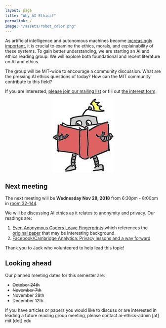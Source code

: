 ```yaml
---
layout: page
title: "Why AI Ethics?"
permalink: /
image: "/assets/robot_color.png"
---
```

As artificial intelligence and autonomous machines become [increasingly important](http://news.mit.edu/2018/mit-reshapes-itself-stephen-schwarzman-college-of-computing-1015), it is crucial to examine the ethics, morals, and explainability of these systems.  To gain better understanding, we are starting an AI and ethics reading group. We will explore both foundational and recent literature on AI and ethics.

The group will be MIT-wide to encourage a community discussion. What are the pressing AI ethics questions of today? How can the MIT community contribute to this field?

If you are interested, [please join our mailing list](https://groups.mit.edu/webmoira/list/ai-ethics) or fill out [the interest form](https://goo.gl/forms/I4H4XFC7gmcci8Ys2).

<center>
	<img src="/assets/robot_color.png">
</center>



## Next meeting

The next meeting will be **Wednesday Nov 28, 2018** from 6:30pm - 8:00pm in [room 32-144](https://whereis.mit.edu/?go=32).

We will be discussing AI ethics as it relates to anonymity and privacy. Our readings are:
 1. [Even Anonymous Coders Leave Fingerprints](https://www.wired.com/story/machine-learning-identify-anonymous-code/) which references the [original paper](https://arxiv.org/pdf/1512.08546.pdf) that may be interesting background.
 2. [Facebook/Cambridge Analytica: Privacy lessons and a way forward](https://internetpolicy.mit.edu/blog-2018-fb-cambridgeanalytica/)

Thank you to Jack who volunteered to help lead this topic!


## Looking ahead

Our planned meeting dates for this semester are:
 - ~~October 24th~~
 - ~~November 7th~~
 - November 28th
 - December 12th.

If you have articles or papers you would like to discuss or are interested in leading a future reading group meeting, please contact ai-ethics-admin [at] mit [dot] edu
